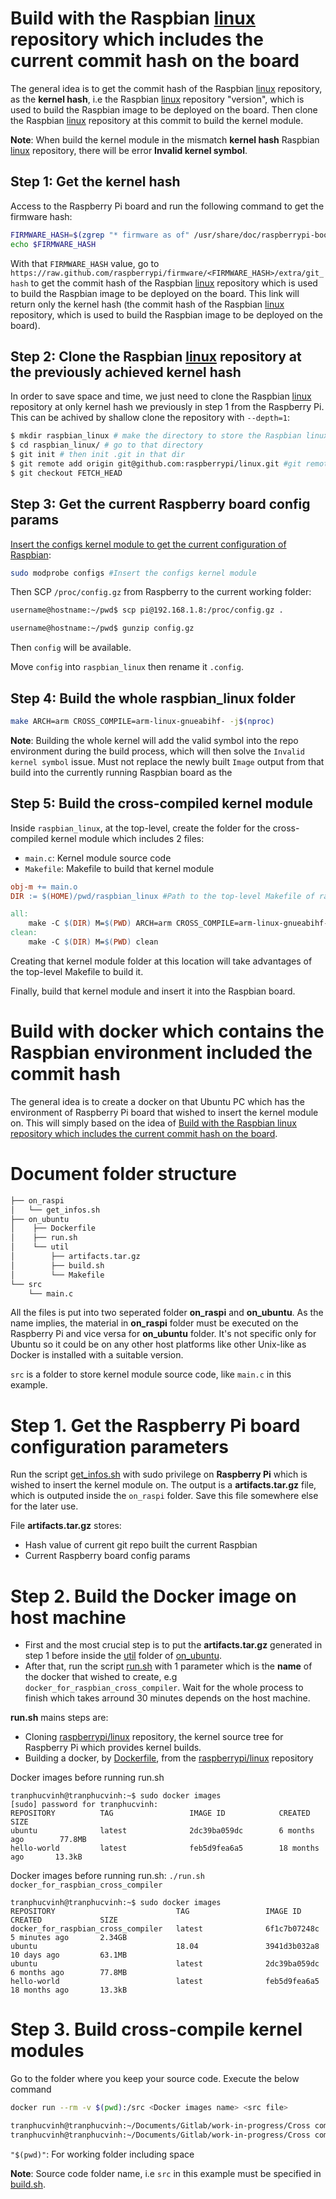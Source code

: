 # Build with the Raspbian [linux](https://github.com/raspberrypi/linux) repository which includes the current commit hash on the board

The general idea is to get the commit hash of the Raspbian [linux](https://github.com/raspberrypi/linux) repository, as the **kernel hash**, i.e the Raspbian [linux](https://github.com/raspberrypi/linux) repository "version", which is used to build the Raspbian image to be deployed on the board. Then clone the Raspbian [linux](https://github.com/raspberrypi/linux) repository at this commit to build the kernel module.

**Note**: When build the kernel module in the mismatch **kernel hash** Raspbian [linux](https://github.com/raspberrypi/linux) repository, there will be error **Invalid kernel symbol**.

## Step 1: Get the kernel hash

Access to the Raspberry Pi board and run the following command to get the firmware hash:
```sh
FIRMWARE_HASH=$(zgrep "* firmware as of" /usr/share/doc/raspberrypi-bootloader/changelog.Debian.gz | head -1 | awk '{ print $5 }')
echo $FIRMWARE_HASH
```

With that ``FIRMWARE_HASH`` value, go to ``https://raw.github.com/raspberrypi/firmware/<FIRMWARE_HASH>/extra/git_hash`` to get the commit hash of the Raspbian [linux](https://github.com/raspberrypi/linux) repository which is used to build the Raspbian image to be deployed on the board. This link will return only the kernel hash (the commit hash of the Raspbian [linux](https://github.com/raspberrypi/linux) repository, which is used to build the Raspbian image to be deployed on the board).

## Step 2: Clone the Raspbian [linux](https://github.com/raspberrypi/linux) repository at the previously achieved kernel hash

In order to save space and time, we just need to clone the Raspbian [linux](https://github.com/raspberrypi/linux) repository at only kernel hash we previously in step 1 from the Raspberry Pi. This can be achived by shallow clone the repository with ``--depth=1``:

```sh
$ mkdir raspbian_linux # make the directory to store the Raspbian linux repository
$ cd raspbian_linux/ # go to that directory
$ git init # then init .git in that dir
$ git remote add origin git@github.com:raspberrypi/linux.git #git remote add origin <url>
$ git checkout FETCH_HEAD
```
## Step 3: Get the current Raspberry board config params

[Insert the configs kernel module to get the current configuration of Raspbian](https://github.com/TranPhucVinh/Raspberry-Pi-GNU/blob/bcfe052d396373da2658d2fec8faaaefd4fe85e8/Kernel/README.md#kconfig-configs-kernel-module-which-stores-raspbian-configuration):
```sh
sudo modprobe configs #Insert the configs kernel module
```
Then SCP ``/proc/config.gz`` from Raspberry to the current working folder:
```sh
username@hostname:~/pwd$ scp pi@192.168.1.8:/proc/config.gz .
```
```sh
username@hostname:~/pwd$ gunzip config.gz
```
Then ``config`` will be available.

Move ``config`` into ``raspbian_linux`` then rename it ``.config``.
## Step 4: Build the whole raspbian_linux folder

```sh
make ARCH=arm CROSS_COMPILE=arm-linux-gnueabihf- -j$(nproc)
```
**Note**: Building the whole kernel will add the valid symbol into the repo environment during the build process, which will then solve the ``Invalid kernel symbol`` issue. Must not replace the newly built ``Image`` output from that build into the currently running Raspbian board as the 
## Step 5: Build the cross-compiled kernel module

Inside ``raspbian_linux``, at the top-level, create the folder for the cross-compiled kernel module which includes 2 files:
* ``main.c``: Kernel module source code
* ``Makefile``: Makefile to build that kernel module

```Makefile
obj-m += main.o
DIR := $(HOME)/pwd/raspbian_linux #Path to the top-level Makefile of raspbian_linux, which is used to build the kernel

all:
	make -C $(DIR) M=$(PWD) ARCH=arm CROSS_COMPILE=arm-linux-gnueabihf- modules
clean:
	make -C $(DIR) M=$(PWD) clean
```

Creating that kernel module folder at this location will take advantages of the top-level Makefile to build it.

Finally, build that kernel module and insert it into the Raspbian board.

# Build with docker which contains the Raspbian environment included the commit hash
The general idea is to create a docker on that Ubuntu PC which has the environment of Raspberry Pi board that wished to insert the kernel module on. This will simply based on the idea of [Build with the Raspbian linux repository which includes the current commit hash on the board]().

# Document folder structure

```sh
├── on_raspi
│   └── get_infos.sh
├── on_ubuntu
│    ├── Dockerfile
│    ├── run.sh
│    └── util
│        ├── artifacts.tar.gz
│        ├── build.sh
│        └── Makefile
└── src
    └── main.c
```

All the files is put into two seperated folder **on_raspi** and **on_ubuntu**. As the name implies, the material in **on_raspi** folder must be executed on the Raspberry Pi and vice versa for **on_ubuntu** folder. It's not specific only for Ubuntu so it could be on any other host platforms like other Unix-like as Docker is installed with a suitable version.

``src`` is a folder to store kernel module source code, like ``main.c`` in this example.

# Step 1. Get the Raspberry Pi board configuration parameters

Run the script [get_infos.sh](on_raspi/get_infos.sh) with sudo privilege on **Raspberry Pi** which is wished to insert the kernel module on. The output is a **artifacts.tar.gz** file, which is outputed inside the ``on_raspi`` folder. Save this file somewhere else for the later use.

File **artifacts.tar.gz** stores:
* Hash value of current git repo built the current Raspbian
* Current Raspberry board config params

# Step 2. Build the Docker image on host machine

- First and the most crucial step is to put the **artifacts.tar.gz** generated in step 1 before inside the [util](on_ubuntu/util) folder of [on_ubuntu](on_ubuntu).
- After that, run the script [run.sh](on_ubuntu/run.sh) with 1 parameter which is the **name** of the docker that wished to create, e.g ``docker_for_raspbian_cross_compiler``. Wait for the whole process to finish which takes arround 30 minutes depends on the host machine.

**run.sh** mains steps are:
* Cloning [raspberrypi/linux](https://github.com/raspberrypi/linux) repository, the kernel source tree for Raspberry Pi which provides kernel builds.
* Building a docker, by [Dockerfile](on_ubuntu/Dockerfile), from the [raspberrypi/linux](https://github.com/raspberrypi/linux) repository

Docker images before running run.sh

```
tranphucvinh@tranphucvinh:~$ sudo docker images
[sudo] password for tranphucvinh: 
REPOSITORY          TAG                 IMAGE ID            CREATED             SIZE
ubuntu              latest              2dc39ba059dc        6 months ago        77.8MB
hello-world         latest              feb5d9fea6a5        18 months ago       13.3kB
```

Docker images before running run.sh: ``./run.sh docker_for_raspbian_cross_compiler``

```
tranphucvinh@tranphucvinh:~$ sudo docker images
REPOSITORY                           TAG                 IMAGE ID            CREATED             SIZE
docker_for_raspbian_cross_compiler   latest              6f1c7b07248c        5 minutes ago       2.34GB
ubuntu                               18.04               3941d3b032a8        10 days ago         63.1MB
ubuntu                               latest              2dc39ba059dc        6 months ago        77.8MB
hello-world                          latest              feb5d9fea6a5        18 months ago       13.3kB
```
# Step 3. Build cross-compile kernel modules

Go to the folder where you keep your source code. Execute the below command

```sh
docker run --rm -v $(pwd):/src <Docker images name> <src file>
```

```sh
tranphucvinh@tranphucvinh:~/Documents/Gitlab/work-in-progress/Cross compiler/$ cd src
tranphucvinh@tranphucvinh:~/Documents/Gitlab/work-in-progress/Cross compiler/src$ sudo docker run --rm -v "$(pwd)":/src docker_for_raspbian_cross_compiler main.c
```

``"$(pwd)"``: For working folder including space

**Note**: Source code folder name, i.e ``src`` in this example must be specified in [build.sh](on_ubuntu/util/build.sh).
